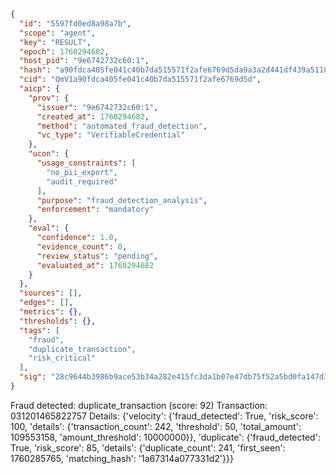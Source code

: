```json
{
  "id": "5597fd0ed8a98a7b",
  "scope": "agent",
  "key": "RESULT",
  "epoch": 1760294682,
  "host_pid": "9e6742732c60:1",
  "hash": "a90fdca405fe041c40b7da515571f2afe6769d5da9a3a2d441df439a51106bb4",
  "cid": "QmV1a90fdca405fe041c40b7da515571f2afe6769d5d",
  "aicp": {
    "prov": {
      "issuer": "9e6742732c60:1",
      "created_at": 1760294682,
      "method": "automated_fraud_detection",
      "vc_type": "VerifiableCredential"
    },
    "ucon": {
      "usage_constraints": [
        "no_pii_export",
        "audit_required"
      ],
      "purpose": "fraud_detection_analysis",
      "enforcement": "mandatory"
    },
    "eval": {
      "confidence": 1.0,
      "evidence_count": 0,
      "review_status": "pending",
      "evaluated_at": 1760294682
    }
  },
  "sources": [],
  "edges": [],
  "metrics": {},
  "thresholds": {},
  "tags": [
    "fraud",
    "duplicate_transaction",
    "risk_critical"
  ],
  "sig": "28c9644b3986b9ace53b34a282e415fc3da1b07e47db75f52a5bd0fa147d35ab"
}
```

Fraud detected: duplicate_transaction (score: 92)
Transaction: 031201465822757
Details: {'velocity': {'fraud_detected': True, 'risk_score': 100, 'details': {'transaction_count': 242, 'threshold': 50, 'total_amount': 109553158, 'amount_threshold': 10000000}}, 'duplicate': {'fraud_detected': True, 'risk_score': 85, 'details': {'duplicate_count': 241, 'first_seen': 1760285765, 'matching_hash': '1a67314a077331d2'}}}